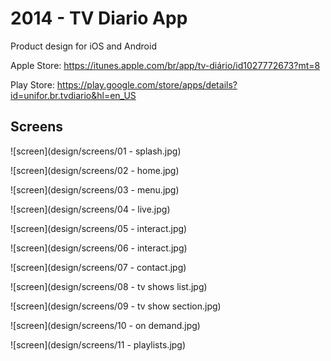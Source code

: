 # 2014 - TV Diario App

Product design for iOS and Android

Apple Store: 
https://itunes.apple.com/br/app/tv-diário/id1027772673?mt=8

Play Store: 
https://play.google.com/store/apps/details?id=unifor.br.tvdiario&hl=en_US

## Screens

![screen](design/screens/01 - splash.jpg)

![screen](design/screens/02 - home.jpg)

![screen](design/screens/03 - menu.jpg)

![screen](design/screens/04 - live.jpg)

![screen](design/screens/05 - interact.jpg)

![screen](design/screens/06 - interact.jpg)

![screen](design/screens/07 - contact.jpg)

![screen](design/screens/08 - tv shows list.jpg)

![screen](design/screens/09 - tv show section.jpg)

![screen](design/screens/10 - on demand.jpg)

![screen](design/screens/11 - playlists.jpg)
